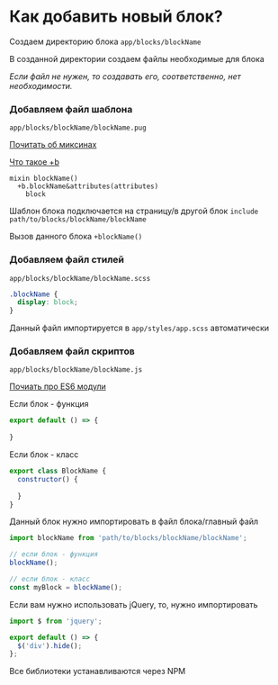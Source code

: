 # Как добавить новый блок?

Создаем директорию блока `app/blocks/blockName`

В созданной директории создаем файлы необходимые для блока

*Если файл не нужен, то создавать его, соответственно, нет необходимости.*

### Добавляем файл шаблона

`app/blocks/blockName/blockName.pug`

[Почитать об миксинах](https://pugjs.org/language/mixins.html)

[Что такое +b](https://github.com/kizu/bemto)

```jade
mixin blockName()
  +b.blockName&attributes(attributes)
    block
```


Шаблон блока подключается на страницу/в другой блок `include path/to/blocks/blockName/blockName`

Вызов данного блока `+blockName()`

### Добавляем файл стилей

`app/blocks/blockName/blockName.scss`
```scss
.blockName {
  display: block;
}
```

Данный файл импортируется в `app/styles/app.scss` автоматически

### Добавляем файл скриптов

`app/blocks/blockName/blockName.js`

[Почиать про ES6 модули](https://github.com/FrontenderMagazine/es6-modules/blob/master/rus.md)

Если блок - функция
```js
export default () => {
  
}
```

Если блок - класс
```js
export class BlockName {
  constructor() {
    
  }
}
```

Данный блок нужно импортировать в файл блока/главный файл
```js
import blockName from 'path/to/blocks/blockName/blockName';

// если блок - функция
blockName();

// если блок - класс
const myBlock = blockName();
```
Если вам нужно использовать jQuery, то, нужно импортировать
```js
import $ from 'jquery';

export default () => {
  $('div').hide();
};
```

Все библиотеки устанавливаются через NPM
